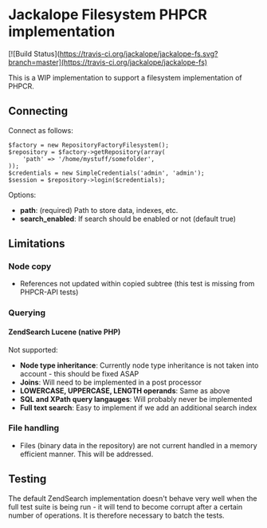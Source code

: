 Jackalope Filesystem PHPCR implementation
=========================================

[![Build Status](https://travis-ci.org/jackalope/jackalope-fs.svg?branch=master](https://travis-ci.org/jackalope/jackalope-fs)

This is a WIP implementation to support a filesystem implementation of PHPCR.

Connecting
----------

Connect as follows:

    $factory = new RepositoryFactoryFilesystem();
    $repository = $factory->getRepository(array(
        'path' => '/home/mystuff/somefolder',
    ));
    $credentials = new SimpleCredentials('admin', 'admin');
    $session = $repository->login($credentials);

Options:

- **path**: (required) Path to store data, indexes, etc.
- **search_enabled**: If search should be enabled or not (default true)

Limitations
-----------

### Node copy

- References not updated within copied subtree (this test is missing from
  PHPCR-API tests)

### Querying

#### ZendSearch Lucene (native PHP)

Not supported:

- **Node type inheritance**: Currently node type inheritance is not taken into
  account - this should be fixed ASAP
- **Joins**: Will need to be implemented in a post processor
- **LOWERCASE, UPPERCASE, LENGTH operands**: Same as above
- **SQL and XPath query langauges**: Will probably never be implemented
- **Full text search**: Easy to implement if we add an additional search index

### File handling

- Files (binary data in the repository) are not current handled in a memory
  efficient manner. This will be addressed.

Testing
-------

The default ZendSearch implementation doesn't behave very well when the full
test suite is being run - it will tend to become corrupt after a certain
number of operations. It is therefore necessary to batch the tests.
